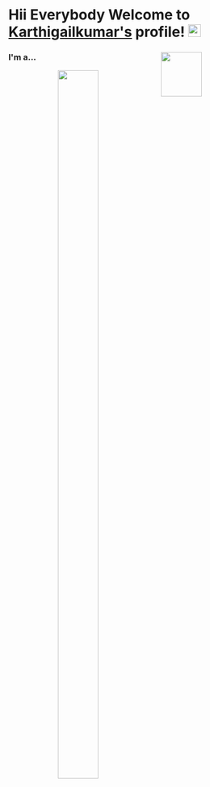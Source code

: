 # Hii Everybody Welcome to [Karthigailkumar's](https://github.com/Karthigaikumar/) profile! <a href="https://github.com/Karthigaikumar/"> <img src="https://media.giphy.com/media/hvRJCLFzcasrR4ia7z/giphy.gif" width="25px"></a>
### I'm a...   <img src="https://www.web24zone.com/wp-content/uploads/2022/10/46207-programmer-1.gif" height=15% width=40% align="right">
<img src="https://camo.githubusercontent.com/50cee6a6636a088774e2d2faad9622b71da7115072466473f49d37147501b59f/68747470733a2f2f666972656261736573746f726167652e676f6f676c65617069732e636f6d2f76302f622f757068656c642d6163756d656e2d3432303230322e61707073706f742e636f6d2f6f2f726561646d652d6173736574732532462e67697468756225324650726f6d6f74696f6e616c25323042616e6e6572253230476c75746172612e706e673f616c743d6d6564696126746f6b656e3d61346237346531322d656362352d343464632d613536362d323431623637626237653663programmer-1.img" height=60% width=40% align="right">
